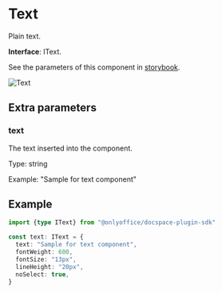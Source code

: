 # Text

Plain text.

**Interface**: IText.

See the parameters of this component in [storybook](https://storybook.onlyoffice.io/?path=/docs/components-text--docs).

![Text](/assets/images/docspace/text.png)

## Extra parameters

### text

The text inserted into the component.

Type: string

Example: "Sample for text component"

## Example

``` ts
import {type IText} from "@onlyoffice/docspace-plugin-sdk"

const text: IText = {
  text: "Sample for text component",
  fontWeight: 600,
  fontSize: "13px",
  lineHeight: "20px",
  noSelect: true,
}
```
